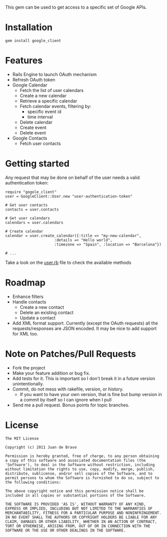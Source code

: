
This gem can be used to get access to a specific set of Google APIs.

# Installation

    gem install google_client

# Features

* Rails Engine to launch OAuth mechanism
* Refresh OAuth token
* Google Calendar
  * Fetch the list of user calendars
  * Create a new calendar
  * Retrieve a specific calendar
  * Fetch calendar events, filtering by:
    * specific event id
    * time interval
  * Delete calendar
  * Create event
  * Delete event
* Google Contacts
  * Fetch user contacts

# Getting started

Any request that may be done on behalf of the user needs a valid authentication token:

    require "gogole_client"
    user = GoogleClient::User.new "user-authentication-token"

    # Get user contacts
    contacts = user.contacts

    # Get user calendars
    calendars = user.calendars

    # Create calendar
    calendar = user.create_calendar({:title => "my-new-calendar", 
                          :details => "Hello world", 
                          :timezone => "Spain", :location => "Barcelona"})

    # ...

Take a look on the [user.rb](blob/master/lib/google_client/user.rb) file to check the available methods

# Roadmap

* Enhance filters
* Handle contacts
    * Create a new contact
    * Delete an existing contact
    * Update a contact
* Add XML format support. Currently (except the OAuth requests) all the requests/responses are JSON encoded. It may be nice to add support for XML too.

# Note on Patches/Pull Requests

* Fork the project
* Make your feature addition or bug fix.
* Add tests for it. This is important so I don't break it in a future version unintentionally.
* Commit, do not mess with rakefile, version, or history.
  * If you want to have your own version, that is fine but bump version in a commit by itself so I can ignore when I pull
* Send me a pull request. Bonus points for topic branches.

# License

    The MIT License

    Copyright (c) 2011 Juan de Bravo

    Permission is hereby granted, free of charge, to any person obtaining
    a copy of this software and associated documentation files (the
    'Software'), to deal in the Software without restriction, including
    without limitation the rights to use, copy, modify, merge, publish,
    distribute, sublicense, and/or sell copies of the Software, and to
    permit persons to whom the Software is furnished to do so, subject to
    the following conditions:

    The above copyright notice and this permission notice shall be
    included in all copies or substantial portions of the Software.

    THE SOFTWARE IS PROVIDED 'AS IS', WITHOUT WARRANTY OF ANY KIND,
    EXPRESS OR IMPLIED, INCLUDING BUT NOT LIMITED TO THE WARRANTIES OF
    MERCHANTABILITY, FITNESS FOR A PARTICULAR PURPOSE AND NONINFRINGEMENT.
    IN NO EVENT SHALL THE AUTHORS OR COPYRIGHT HOLDERS BE LIABLE FOR ANY
    CLAIM, DAMAGES OR OTHER LIABILITY, WHETHER IN AN ACTION OF CONTRACT,
    TORT OR OTHERWISE, ARISING FROM, OUT OF OR IN CONNECTION WITH THE
    SOFTWARE OR THE USE OR OTHER DEALINGS IN THE SOFTWARE.